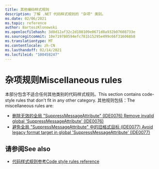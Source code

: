 ```yaml
---
title: 其他编码样式规则
description: 了解 .NET 代码样式规则的 "杂项" 类别。
ms.date: 02/06/2021
ms.topic: reference
author: BartoszKlonowski
ms.openlocfilehash: 3d8d12af32c2d108109e0671d8a932b07608733e
ms.sourcegitcommit: 10e719780594efc781b15295e499c66f316068b8
ms.translationtype: MT
ms.contentlocale: zh-CN
ms.lasthandoff: 02/14/2021
ms.locfileid: "100458247"
---
```

# <a name="miscellaneous-rules"></a><span data-ttu-id="3fed3-103">杂项规则</span><span class="sxs-lookup"><span data-stu-id="3fed3-103">Miscellaneous rules</span></span>

<span data-ttu-id="3fed3-104">本部分包含不适合任何其他类别的代码样式规则。</span><span class="sxs-lookup"><span data-stu-id="3fed3-104">This section contains code-style rules that don't fit in any other category.</span></span> <span data-ttu-id="3fed3-105">其他规则包括：</span><span class="sxs-lookup"><span data-stu-id="3fed3-105">The miscellaneous rules are:</span></span>

- [<span data-ttu-id="3fed3-106">删除无效的全局 "SuppressMessageAttribute" (IDE0076) </span><span class="sxs-lookup"><span data-stu-id="3fed3-106">Remove invalid global 'SuppressMessageAttribute' (IDE0076)</span></span>](ide0076.md)
- [<span data-ttu-id="3fed3-107">避免全局 "SuppressMessageAttribute" 中的旧格式目标 (IDE0077) </span><span class="sxs-lookup"><span data-stu-id="3fed3-107">Avoid legacy format target in global 'SuppressMessageAttribute' (IDE0077)</span></span>](ide0077.md)

## <a name="see-also"></a><span data-ttu-id="3fed3-108">请参阅</span><span class="sxs-lookup"><span data-stu-id="3fed3-108">See also</span></span>

- [<span data-ttu-id="3fed3-109">代码样式规则参考</span><span class="sxs-lookup"><span data-stu-id="3fed3-109">Code style rules reference</span></span>](index.md)
